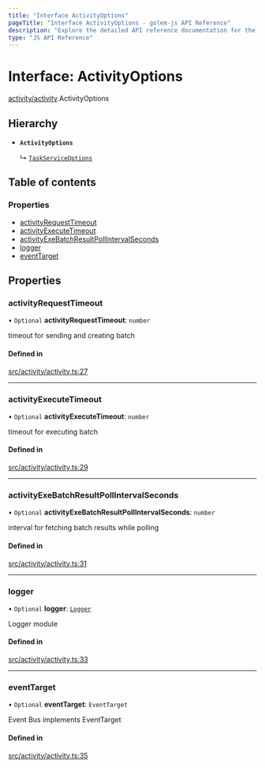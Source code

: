 ```yaml
---
title: "Interface ActivityOptions"
pageTitle: "Interface ActivityOptions - golem-js API Reference"
description: "Explore the detailed API reference documentation for the Interface ActivityOptions within the golem-js SDK for the Golem Network."
type: "JS API Reference"
---
```

# Interface: ActivityOptions

[activity/activity](../modules/activity_activity).ActivityOptions

## Hierarchy

- **`ActivityOptions`**

  ↳ [`TaskServiceOptions`](task_service.TaskServiceOptions)

## Table of contents

### Properties

- [activityRequestTimeout](activity_activity.ActivityOptions#activityrequesttimeout)
- [activityExecuteTimeout](activity_activity.ActivityOptions#activityexecutetimeout)
- [activityExeBatchResultPollIntervalSeconds](activity_activity.ActivityOptions#activityexebatchresultpollintervalseconds)
- [logger](activity_activity.ActivityOptions#logger)
- [eventTarget](activity_activity.ActivityOptions#eventtarget)

## Properties

### activityRequestTimeout

• `Optional` **activityRequestTimeout**: `number`

timeout for sending and creating batch

#### Defined in

[src/activity/activity.ts:27](https://github.com/golemfactory/golem-js/blob/c827e77/src/activity/activity.ts#L27)

___

### activityExecuteTimeout

• `Optional` **activityExecuteTimeout**: `number`

timeout for executing batch

#### Defined in

[src/activity/activity.ts:29](https://github.com/golemfactory/golem-js/blob/c827e77/src/activity/activity.ts#L29)

___

### activityExeBatchResultPollIntervalSeconds

• `Optional` **activityExeBatchResultPollIntervalSeconds**: `number`

interval for fetching batch results while polling

#### Defined in

[src/activity/activity.ts:31](https://github.com/golemfactory/golem-js/blob/c827e77/src/activity/activity.ts#L31)

___

### logger

• `Optional` **logger**: [`Logger`](utils_logger_logger.Logger)

Logger module

#### Defined in

[src/activity/activity.ts:33](https://github.com/golemfactory/golem-js/blob/c827e77/src/activity/activity.ts#L33)

___

### eventTarget

• `Optional` **eventTarget**: `EventTarget`

Event Bus implements EventTarget

#### Defined in

[src/activity/activity.ts:35](https://github.com/golemfactory/golem-js/blob/c827e77/src/activity/activity.ts#L35)
